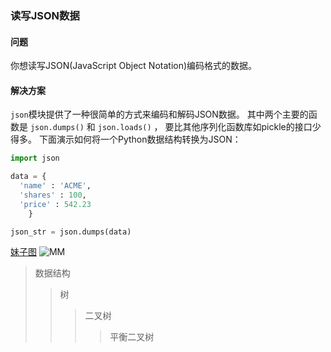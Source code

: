 ### 读写JSON数据
#### 问题
  你想读写JSON(JavaScript Object Notation)编码格式的数据。
#### 解决方案
  `json`模块提供了一种很简单的方式来编码和解码JSON数据。 其中两个主要的函数是 `json.dumps()` 和 `json.loads()` ， 要比其他序列化函数库如pickle的接口少得多。 下面演示如何将一个Python数据结构转换为JSON：
  ```Python
  import json

  data = {
    'name' : 'ACME',
    'shares' : 100,
    'price' : 542.23
      }

  json_str = json.dumps(data)
  ```
  [妹子图](http://www.meizitu.com/)
  ![MM](http://mm.chinasareview.com/wp-content/uploads/2017a/08/02/08.jpg)
  >数据结构
  >>树
  >>>二叉树
  >>>>平衡二叉树
